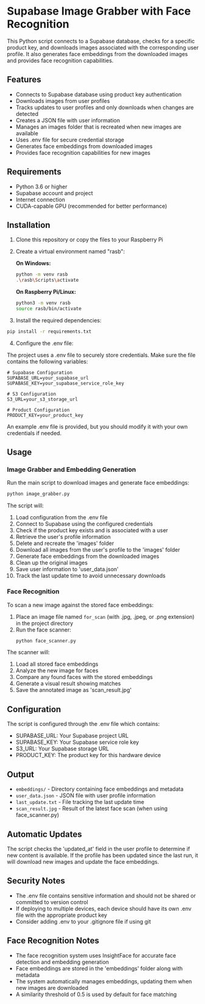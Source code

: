 # Supabase Image Grabber with Face Recognition

This Python script connects to a Supabase database, checks for a specific product key, and downloads images associated with the corresponding user profile. It also generates face embeddings from the downloaded images and provides face recognition capabilities.

## Features

- Connects to Supabase database using product key authentication
- Downloads images from user profiles
- Tracks updates to user profiles and only downloads when changes are detected
- Creates a JSON file with user information
- Manages an images folder that is recreated when new images are available
- Uses .env file for secure credential storage
- Generates face embeddings from downloaded images
- Provides face recognition capabilities for new images

## Requirements

- Python 3.6 or higher
- Supabase account and project
- Internet connection
- CUDA-capable GPU (recommended for better performance)

## Installation

1. Clone this repository or copy the files to your Raspberry Pi

2. Create a virtual environment named "rasb":

   **On Windows:**
   ```bash
   python -m venv rasb
   .\rasb\Scripts\activate
   ```

   **On Raspberry Pi/Linux:**
   ```bash
   python3 -m venv rasb
   source rasb/bin/activate
   ```

3. Install the required dependencies:

```bash
pip install -r requirements.txt
```

4. Configure the .env file:

The project uses a .env file to securely store credentials. Make sure the file contains the following variables:

```
# Supabase Configuration
SUPABASE_URL=your_supabase_url
SUPABASE_KEY=your_supabase_service_role_key

# S3 Configuration
S3_URL=your_s3_storage_url

# Product Configuration
PRODUCT_KEY=your_product_key
```

An example .env file is provided, but you should modify it with your own credentials if needed.

## Usage

### Image Grabber and Embedding Generation

Run the main script to download images and generate face embeddings:

```bash
python image_grabber.py
```

The script will:
1. Load configuration from the .env file
2. Connect to Supabase using the configured credentials
3. Check if the product key exists and is associated with a user
4. Retrieve the user's profile information
5. Delete and recreate the 'images' folder
6. Download all images from the user's profile to the 'images' folder
7. Generate face embeddings from the downloaded images
8. Clean up the original images
9. Save user information to 'user_data.json'
10. Track the last update time to avoid unnecessary downloads

### Face Recognition

To scan a new image against the stored face embeddings:

1. Place an image file named `for_scan` (with .jpg, .jpeg, or .png extension) in the project directory
2. Run the face scanner:
   ```bash
   python face_scanner.py
   ```

The scanner will:
1. Load all stored face embeddings
2. Analyze the new image for faces
3. Compare any found faces with the stored embeddings
4. Generate a visual result showing matches
5. Save the annotated image as 'scan_result.jpg'

## Configuration

The script is configured through the .env file which contains:
- SUPABASE_URL: Your Supabase project URL
- SUPABASE_KEY: Your Supabase service role key
- S3_URL: Your Supabase storage URL
- PRODUCT_KEY: The product key for this hardware device

## Output

- `embeddings/` - Directory containing face embeddings and metadata
- `user_data.json` - JSON file with user profile information
- `last_update.txt` - File tracking the last update time
- `scan_result.jpg` - Result of the latest face scan (when using face_scanner.py)

## Automatic Updates

The script checks the 'updated_at' field in the user profile to determine if new content is available. If the profile has been updated since the last run, it will download new images and update the face embeddings.

## Security Notes

- The .env file contains sensitive information and should not be shared or committed to version control
- If deploying to multiple devices, each device should have its own .env file with the appropriate product key
- Consider adding .env to your .gitignore file if using git

## Face Recognition Notes

- The face recognition system uses InsightFace for accurate face detection and embedding generation
- Face embeddings are stored in the 'embeddings' folder along with metadata
- The system automatically manages embeddings, updating them when new images are downloaded
- A similarity threshold of 0.5 is used by default for face matching